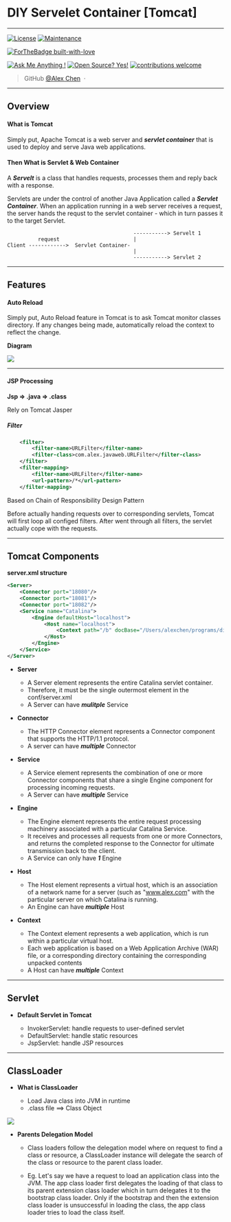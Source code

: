 # DIY Servelet Container [Tomcat]
---

[![License](https://img.shields.io/badge/License-Apache%202.0-blue.svg)](https://opensource.org/licenses/Apache-2.0)
[![Maintenance](https://img.shields.io/badge/Maintained%3F-yes-green.svg)](https://GitHub.com/Naereen/StrapDown.js/graphs/commit-activity)

[![ForTheBadge built-with-love](http://ForTheBadge.com/images/badges/built-with-love.svg)](https://GitHub.com/Naereen/)


[![Ask Me Anything !](https://img.shields.io/badge/Ask%20me-anything-1abc9c.svg)](https://GitHub.com/Naereen/ama)
[![Open Source? Yes!](https://badgen.net/badge/Open%20Source%20%3F/Yes%21/blue?icon=github)](https://github.com/Naereen/badges/)
[![contributions welcome](https://img.shields.io/badge/contributions-welcome-brightgreen.svg?style=flat)](https://github.com/dwyl/esta/issues)


> GitHub [@Alex Chen](https://github.com/chen-star) &nbsp;&middot;&nbsp;

---

## Overview

#### What is Tomcat

Simply put, Apache Tomcat is a web server and ***servlet container*** that is used to deploy and serve Java web applications.


#### Then What is Servlet & Web Container

A ***Servelt*** is a class that handles requests, processes them and reply back with a response. 

Servlets are under the control of another Java Application called a ***Servlet Container***. When an application running in a web server receives a request, the server hands the requst to the servlet container - which in turn passes it to the target Servlet. 

~~~
                                         -----------> Servelt 1
		  request                        |
Client ------------>  Servlet Container-
		                                 |
										 -----------> Servlet 2

~~~

---

## Features

#### Auto Reload 

Simply put, Auto Reload feature in Tomcat is to ask Tomcat monitor classes directory. If any changes being made, automatically reload the context to reflect the change.

**Diagram**

![](src/main/resources/img/reload.png)

---

#### JSP Processing

**Jsp => .java => .class**

Rely on Tomcat Jasper


##### Filter

~~~xml
    <filter>
        <filter-name>URLFilter</filter-name>
        <filter-class>com.alex.javaweb.URLFilter</filter-class>
    </filter>
    <filter-mapping>
        <filter-name>URLFilter</filter-name>
        <url-pattern>/*</url-pattern>
    </filter-mapping>

~~~

Based on Chain of Responsibility Design Pattern

Before actually handing requests over to corresponding servlets, Tomcat will first loop all configed filters. After went through all filters, the servlet actually cope with the requests.


---

## Tomcat Components

**server.xml structure**

~~~xml
<Server>
    <Connector port="18080"/>
    <Connector port="18081"/>
    <Connector port="18082"/>
    <Service name="Catalina">
        <Engine defaultHost="localhost">
            <Host name="localhost">
                <Context path="/b" docBase="/Users/alexchen/programs/diytomcat/b"/>
            </Host>
        </Engine>
    </Service>
</Server>

~~~

* **Server**
	
	- A Server element represents the entire Catalina servlet container.
	- Therefore, it must be the single outermost element in the conf/server.xml
	- A Server can have ***mulitple*** Service

* **Connector**

	- The HTTP Connector element represents a Connector component that supports the HTTP/1.1 protocol.
	- A server can have ***multiple*** Connector
	
* **Service**
	
	- A Service element represents the combination of one or more Connector components that share a single Engine component for processing incoming requests. 
	- A Server can have ***multiple*** Service
	
* **Engine**

	- The Engine element represents the entire request processing machinery associated with a particular Catalina Service.
	- It receives and processes all requests from one or more Connectors, and returns the completed response to the Connector for ultimate transmission back to the client.
	- A Service can only have ***1*** Engine

* **Host**

	- The Host element represents a virtual host, which is an association of a network name for a server (such as "www.alex.com" with the particular server on which Catalina is running.
	- An Engine can have ***multiple*** Host

	
* **Context**

	- The Context element represents a web application, which is run within a particular virtual host. 
	- Each web application is based on a Web Application Archive (WAR) file, or a corresponding directory containing the corresponding unpacked contents
	- A Host can have ***multiple*** Context


---


## Servlet

* **Default Servlet in Tomcat**

	- InvokerServlet: handle requests to user-defined servlet
	- DefaultServlet: handle static resources
	- JspServlet: handle JSP resources

---

## ClassLoader

* **What is ClassLoader**

	- Load Java class into JVM in runtime
	- .class file ==>  Class Object

![](src/main/resources/img/jvmclassloader.jpg)


* **Parents Delegation Model**

	- Class loaders follow the delegation model where on request to find a class or resource, a ClassLoader instance will delegate the search of the class or resource to the parent class loader.

	- Eg. Let's say we have a request to load an application class into the JVM. The app class loader first delegates the loading of that class to its parent extension class loader which in turn delegates it to the bootstrap class loader. Only if the bootstrap and then the extension class loader is unsuccessful in loading the class, the app class loader tries to load the class itself.